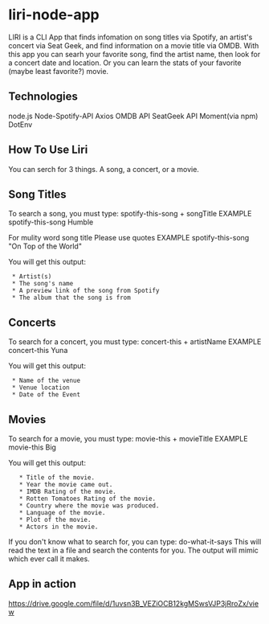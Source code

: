 # liri-node-app

LIRI is a CLI App that finds infomation on song titles via Spotify, an artist's concert via Seat Geek, and find information on a movie title via OMDB.
With this app you can searh your favorite song, find the artist name, then look for a concert date and location. Or you can learn the stats of your favorite (maybe least favorite?) movie.

## Technologies

node.js
Node-Spotify-API
Axios
OMDB API
SeatGeek API
Moment(via npm)
DotEnv

## How To Use Liri

You can serch for 3 things. A song, a concert, or a movie.

## Song Titles

To search a song, you must type: spotify-this-song + songTitle
EXAMPLE
spotify-this-song Humble

For mulity word song title Please use quotes
EXAMPLE
spotify-this-song "On Top of the World"

You will get this output:

     * Artist(s)
     * The song's name
     * A preview link of the song from Spotify
     * The album that the song is from

## Concerts

To search for a concert, you must type: concert-this + artistName
EXAMPLE
concert-this Yuna

You will get this output:

     * Name of the venue
     * Venue location
     * Date of the Event

## Movies

To search for a movie, you must type: movie-this + movieTitle
EXAMPLE
movie-this Big

You will get this output:

       * Title of the movie.
       * Year the movie came out.
       * IMDB Rating of the movie.
       * Rotten Tomatoes Rating of the movie.
       * Country where the movie was produced.
       * Language of the movie.
       * Plot of the movie.
       * Actors in the movie.

If you don't know what to search for, you can type: do-what-it-says
This will read the text in a file and search the contents for you.
The output will mimic which ever call it makes.

## App in action

https://drive.google.com/file/d/1uvsn3B_VEZiOCB12kgMSwsVJP3jRroZx/view
